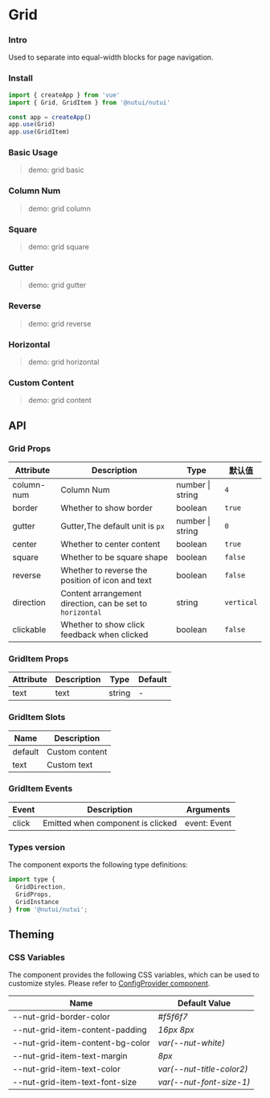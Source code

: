 # Grid

### Intro

Used to separate into equal-width blocks for page navigation.

### Install

```js
import { createApp } from 'vue'
import { Grid, GridItem } from '@nutui/nutui'

const app = createApp()
app.use(Grid)
app.use(GridItem)
```

### Basic Usage

> demo: grid basic

### Column Num

> demo: grid column

### Square

> demo: grid square

### Gutter

> demo: grid gutter

### Reverse

> demo: grid reverse

### Horizontal

> demo: grid horizontal

### Custom Content

> demo: grid content

## API

### Grid Props

| Attribute | Description | Type | 默认值 |
| --- | --- | --- | --- |
| column-num | Column Num | number \| string | `4` |
| border | Whether to show border | boolean | `true` |
| gutter | Gutter,The default unit is `px` | number \| string | `0` |
| center | Whether to center content | boolean | `true` |
| square | Whether to be square shape | boolean | `false` |
| reverse | Whether to reverse the position of icon and text | boolean | `false` |
| direction | Content arrangement direction, can be set to `horizontal` | string | `vertical` |
| clickable | Whether to show click feedback when clicked | boolean | `false` |

### GridItem Props

| Attribute | Description | Type | Default |
| --- | --- | --- | --- |
| text | text | string | - |

### GridItem Slots

| Name | Description |
| --- | --- |
| default | Custom content |
| text | Custom text |

### GridItem Events

| Event | Description | Arguments |
| --- | --- | --- |
| click | Emitted when component is clicked | event: Event |

### Types version

The component exports the following type definitions:

```js
import type {
  GridDirection,
  GridProps,
  GridInstance
} from '@nutui/nutui';
```

## Theming

### CSS Variables

The component provides the following CSS variables, which can be used to customize styles. Please refer to [ConfigProvider component](#/en-US/component/configprovider).

| Name | Default Value |
| --- | --- |
| --nut-grid-border-color | _#f5f6f7_ |
| --nut-grid-item-content-padding | _16px 8px_ |
| --nut-grid-item-content-bg-color | _var(--nut-white)_ |
| --nut-grid-item-text-margin | _8px_ |
| --nut-grid-item-text-color | _var(--nut-title-color2)_ |
| --nut-grid-item-text-font-size | _var(--nut-font-size-1)_ |
